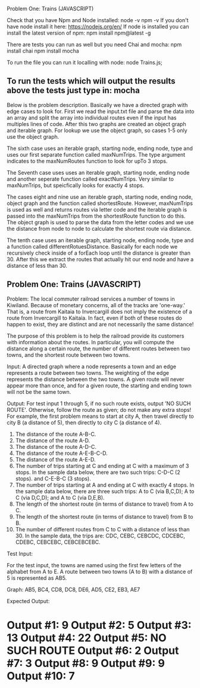Problem One: Trains  (JAVASCRIPT)

Check that you have Npm and Node installed:
node -v
npm -v
If you don't have node install it here: https://nodejs.org/en/
If node is installed you can install the latest version of npm:   npm install npm@latest -g

There are tests you can run as well but you need Chai and mocha:
 npm install chai
 npm install mocha


To run the file you can run it localling with node:     node Trains.js;

To run the tests which will output the results above the tests just type in:      mocha
----------------------------------------------------------------------------------------------------------

Below is the problem description. Basically we have a directed graph with edge cases to look for. First we read the input.txt file
and parse the data into an array and split the array into individual routes even if the input has multiples lines of code. After this
two graphs are created an object graph and iterable graph. For lookup we use the object graph, so cases 1-5 only use the object graph.

The sixth case uses an iterable graph, starting node, ending node, type and uses our first separate function called maxNumTrips.
The type argument indicates to the maxNumRoutes function to look for upTo 3 stops.

The Seventh case uses uses an iterable graph, starting node, ending node and another seperate function called exactNumTrips. Very similar
to maxNumTrips, but speicfically looks for exactly 4 stops.

The cases eight and nine use an iterable graph, starting node, ending node, object graph and the function called shortestRoute. However, maxNumTrips is used as well and returns routes via letter code and the iterable graph is passed into the maxNumTrips from the shortestRoute function to do this. The object graph is used to parse the data from the letter codes and we use the distance from node to node to calculate the shortest route via distance.

The tenth case uses an iterable graph, starting node, ending node, type and a function called differentRotuesDistance. Basically for
each node we recursively check inside of a forEach loop until the distance is greater than 30. After this we extract the routes
that actually hit our end node and have a distance of less than 30.




Problem One: Trains  (JAVASCRIPT)
------------------------------------------------------------------------------------------
Problem:  The local commuter railroad services a number of towns in Kiwiland.  Because of monetary concerns, all of the tracks are 'one-way.'  That is, a route from Kaitaia to Invercargill does not imply the existence of a route from Invercargill to Kaitaia.  In fact, even if both of these routes do happen to exist, they are distinct and are not necessarily the same distance!
 
The purpose of this problem is to help the railroad provide its customers with information about the routes.  In particular, you will compute the distance along a certain route, the number of different routes between two towns, and the shortest route between two towns.
 
Input:  A directed graph where a node represents a town and an edge represents a route between two towns.  The weighting of the edge represents the distance between the two towns.  A given route will never appear more than once, and for a given route, the starting and ending town will not be the same town.
 
Output: For test input 1 through 5, if no such route exists, output 'NO SUCH ROUTE'.  Otherwise, follow the route as given; do not make any extra stops!  For example, the first problem means to start at city A, then travel directly to city B (a distance of 5), then directly to city C (a distance of 4).
 
1. The distance of the route A-B-C.
2. The distance of the route A-D.
3. The distance of the route A-D-C.
4. The distance of the route A-E-B-C-D.
5. The distance of the route A-E-D.
6. The number of trips starting at C and ending at C with a maximum of 3 stops.  In the sample data below, there are two such trips: C-D-C (2 stops). and C-E-B-C (3 stops).
7. The number of trips starting at A and ending at C with exactly 4 stops.  In the sample data below, there are three such trips: A to C (via B,C,D); A to C (via D,C,D); and A to C (via D,E,B).
8. The length of the shortest route (in terms of distance to travel) from A to C.
9. The length of the shortest route (in terms of distance to travel) from B to B.
10. The number of different routes from C to C with a distance of less than 30.  In the sample data, the trips are: CDC, CEBC, CEBCDC, CDCEBC, CDEBC, CEBCEBC, CEBCEBCEBC.
 
Test Input:
 
For the test input, the towns are named using the first few letters of the alphabet from A to E.  A route between two towns (A to B) with a distance of 5 is represented as AB5.
 
Graph: AB5, BC4, CD8, DC8, DE6, AD5, CE2, EB3, AE7
 
Expected Output:
 
Output #1: 9
Output #2: 5
Output #3: 13
Output #4: 22
Output #5: NO SUCH ROUTE
Output #6: 2
Output #7: 3
Output #8: 9
Output #9: 9
Output #10: 7
 ==========